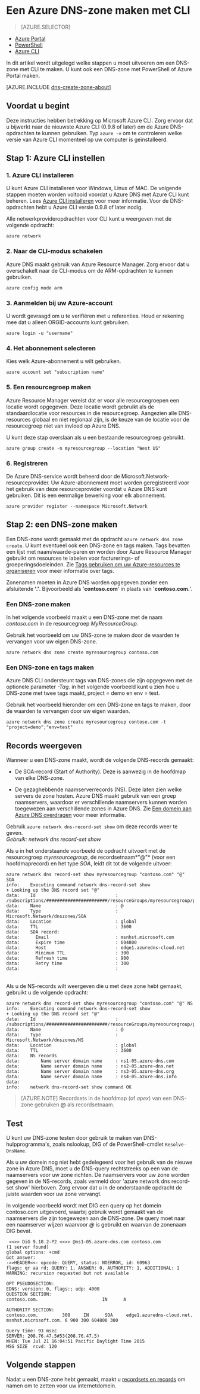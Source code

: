 <properties
   pageTitle="Een DNS-zone maken met CLI| Microsoft Azure"
   description="Leer stapsgewijs hoe u met CLI DNS-zones voor Azure DNS maakt om uw DNS-domein te hosten."
   services="dns"
   documentationCenter="na"
   authors="sdwheeler"
   manager="carmonm"
   editor=""/>

<tags
   ms.service="dns"
   ms.devlang="na"
   ms.topic="hero-article"
   ms.tgt_pltfrm="na"
   ms.workload="infrastructure-services"
   ms.date="08/16/2016"
   ms.author="sewhee"/>


# Een Azure DNS-zone maken met CLI


> [AZURE.SELECTOR]
- [Azure Portal](dns-getstarted-create-dnszone-portal.md)
- [PowerShell](dns-getstarted-create-dnszone.md)
- [Azure CLI](dns-getstarted-create-dnszone-cli.md)


In dit artikel wordt uitgelegd welke stappen u moet uitvoeren om een DNS-zone met CLI te maken. U kunt ook een DNS-zone met PowerShell of Azure Portal maken.

[AZURE.INCLUDE [dns-create-zone-about](../../includes/dns-create-zone-about-include.md)]


## Voordat u begint

Deze instructies hebben betrekking op Microsoft Azure CLI. Zorg ervoor dat u bijwerkt naar de nieuwste Azure CLI (0.9.8 of later) om de Azure DNS-opdrachten te kunnen gebruiken. Typ `azure -v` om te controleren welke versie van Azure CLI momenteel op uw computer is geïnstalleerd.

## Stap 1: Azure CLI instellen

### 1. Azure CLI installeren

U kunt Azure CLI installeren voor Windows, Linux of MAC. De volgende stappen moeten worden voltooid voordat u Azure DNS met Azure CLI kunt beheren. Lees [Azure CLI installeren](../xplat-cli-install.md) voor meer informatie. Voor de DNS-opdrachten hebt u Azure CLI versie 0.9.8 of later nodig.

Alle netwerkprovideropdrachten voor CLI kunt u weergeven met de volgende opdracht:

    azure network

### 2. Naar de CLI-modus schakelen

Azure DNS maakt gebruik van Azure Resource Manager. Zorg ervoor dat u overschakelt naar de CLI-modus om de ARM-opdrachten te kunnen gebruiken.

    azure config mode arm

### 3. Aanmelden bij uw Azure-account

U wordt gevraagd om u te verifiëren met u referenties. Houd er rekening mee dat u alleen ORGID-accounts kunt gebruiken.

    azure login -u "username"

### 4. Het abonnement selecteren

Kies welk Azure-abonnement u wilt gebruiken.

    azure account set "subscription name"

### 5. Een resourcegroep maken

Azure Resource Manager vereist dat er voor alle resourcegroepen een locatie wordt opgegeven. Deze locatie wordt gebruikt als de standaardlocatie voor resources in die resourcegroep. Aangezien alle DNS-resources globaal en niet regionaal zijn, is de keuze van de locatie voor de resourcegroep niet van invloed op Azure DNS.

U kunt deze stap overslaan als u een bestaande resourcegroep gebruikt.

    azure group create -n myresourcegroup --location "West US"


### 6. Registreren

De Azure DNS-service wordt beheerd door de Microsoft.Network-resourceprovider. Uw Azure-abonnement moet worden geregistreerd voor het gebruik van deze resourceprovider voordat u Azure DNS kunt gebruiken. Dit is een eenmalige bewerking voor elk abonnement.

    azure provider register --namespace Microsoft.Network


## Stap 2: een DNS-zone maken

Een DNS-zone wordt gemaakt met de opdracht `azure network dns zone create`. U kunt eventueel ook een DNS-zone en tags maken. Tags bevatten een lijst met naam/waarde-paren en worden door Azure Resource Manager gebruikt om resources te labelen voor facturerings- of groeperingsdoeleinden. Zie [Tags gebruiken om uw Azure-resources te organiseren](../resource-group-using-tags.md) voor meer informatie over tags.

Zonenamen moeten in Azure DNS worden opgegeven zonder een afsluitende **'.'**. Bijvoorbeeld als '**contoso.com**' in plaats van '**contoso.com.**'.


### Een DNS-zone maken

In het volgende voorbeeld maakt u een DNS-zone met de naam *contoso.com* in de resourcegroep *MyResourceGroup*.

Gebruik het voorbeeld om uw DNS-zone te maken door de waarden te vervangen voor uw eigen DNS-zone.

    azure network dns zone create myresourcegroup contoso.com

### Een DNS-zone en tags maken

Azure DNS CLI ondersteunt tags van DNS-zones die zijn opgegeven met de optionele parameter *-Tag*. in het volgende voorbeeld kunt u zien hoe u DNS-zone met twee tags maakt, project = demo en env = test.

Gebruik het voorbeeld hieronder om een DNS-zone en tags te maken, door de waarden te vervangen door uw eigen waarden.

    azure network dns zone create myresourcegroup contoso.com -t "project=demo";"env=test"

## Records weergeven

Wanneer u een DNS-zone maakt, wordt de volgende DNS-records gemaakt:

- De SOA-record (Start of Authority). Deze is aanwezig in de hoofdmap van elke DNS-zone.

- De gezaghebbende naamserverrecords (NS). Deze laten zien welke servers de zone hosten. Azure DNS maakt gebruik van een groep naamservers, waardoor er verschillende naamservers kunnen worden toegewezen aan verschillende zones in Azure DNS. Zie [Een domein aan Azure DNS overdragen](dns-domain-delegation.md) voor meer informatie.

Gebruik `azure network dns-record-set show` om deze records weer te geven.<BR>
*Gebruik: network dns record-set show <resource-group> <dns-zone-name> <name> <type>*


Als u in het onderstaande voorbeeld de opdracht uitvoert met de resourcegroep *myresourcegroup*, de recordsetnaam*"@"* (voor een hoofdmaprecord) en het type *SOA*, leidt dit tot de volgende uitvoer:


    azure network dns record-set show myresourcegroup "contoso.com" "@" SOA
    info:    Executing command network dns-record-set show
    + Looking up the DNS record set "@"
    data:    Id                              : /subscriptions/#######################/resourceGroups/myresourcegroup/providers/Microsoft.Network/dnszones/contoso.com/SOA/@
    data:    Name                            : @
    data:    Type                            : Microsoft.Network/dnszones/SOA
    data:    Location                        : global
    data:    TTL                             : 3600
    data:    SOA record:
    data:      Email                         : msnhst.microsoft.com
    data:      Expire time                   : 604800
    data:      Host                          : edge1.azuredns-cloud.net
    data:      Minimum TTL                   : 300
    data:      Refresh time                  : 900
    data:      Retry time                    : 300
    data:                                    :
<BR>
Als u de NS-records wilt weergeven die u met deze zone hebt gemaakt, gebruikt u de volgende opdracht:

    azure network dns record-set show myresourcegroup "contoso.com" "@" NS
    info:    Executing command network dns-record-set show
    + Looking up the DNS record set "@"
    data:    Id                              : /subscriptions/#######################/resourceGroups/myresourcegroup/providers/Microsoft.Network/dnszones/contoso.com/NS/@
    data:    Name                            : @
    data:    Type                            : Microsoft.Network/dnszones/NS
    data:    Location                        : global
    data:    TTL                             : 3600
    data:    NS records
    data:        Name server domain name     : ns1-05.azure-dns.com
    data:        Name server domain name     : ns2-05.azure-dns.net
    data:        Name server domain name     : ns3-05.azure-dns.org
    data:        Name server domain name     : ns4-05.azure-dns.info
    data:
    info:    network dns-record-set show command OK

>[AZURE.NOTE] Recordsets in de hoofdmap (of *apex*) van een DNS-zone gebruiken **@** als recordsetnaam.

## Test

U kunt uw DNS-zone testen door gebruik te maken van DNS-hulpprogramma's, zoals nslookup, DIG of de PowerShell-cmdlet `Resolve-DnsName`.

Als u uw domein nog niet hebt gedelegeerd voor het gebruik van de nieuwe zone in Azure DNS, moet u de DNS-query rechtstreeks op een van de naamservers voor uw zone richten. De naamservers voor uw zone worden gegeven in de NS-records, zoals vermeld door 'azure network dns record-set show' hierboven. Zorg ervoor dat u in de onderstaande opdracht de juiste waarden voor uw zone vervangt.

In volgende voorbeeld wordt met DIG een query op het domein contoso.com uitgevoerd, waarbij gebruik wordt gemaakt van de naamservers die zijn toegewezen aan de DNS-zone. De query moet naar een naamserver wijzen waarvoor *@<name server for the zone>* is gebruikt en waarvan de zonenaam DIG bevat.

     <<>> DiG 9.10.2-P2 <<>> @ns1-05.azure-dns.com contoso.com
    (1 server found)
    global options: +cmd
    Got answer:
    ->>HEADER<<- opcode: QUERY, status: NOERROR, id: 60963
    flags: qr aa rd; QUERY: 1, ANSWER: 0, AUTHORITY: 1, ADDITIONAL: 1
    WARNING: recursion requested but not available

    OPT PSEUDOSECTION:
    EDNS: version: 0, flags:; udp: 4000
    QUESTION SECTION:
    contoso.com.                        IN      A

    AUTHORITY SECTION:
    contoso.com.         300     IN      SOA     edge1.azuredns-cloud.net.
    msnhst.microsoft.com. 6 900 300 604800 300

    Query time: 93 msec
    SERVER: 208.76.47.5#53(208.76.47.5)
    WHEN: Tue Jul 21 16:04:51 Pacific Daylight Time 2015
    MSG SIZE  rcvd: 120

## Volgende stappen

Nadat u een DNS-zone hebt gemaakt, maakt u [recordsets en records](dns-getstarted-create-recordset-cli.md) om namen om te zetten voor uw internetdomein.



<!--HONumber=Oct16_HO1-->


